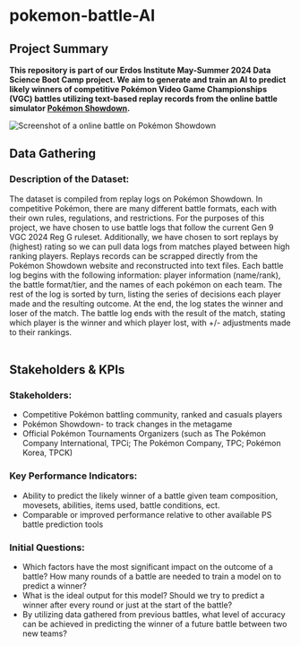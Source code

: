 # pokemon-battle-AI
## Project Summary</b>
<b> This repository is part of our Erdos Institute May-Summer 2024 Data Science Boot Camp project. We aim to generate and train an AI to predict likely winners of competitive Pokémon Video Game Championships (VGC) battles utilizing text-based replay records from the online battle simulator [Pokémon Showdown](https://pokemonshowdown.com/). </b>
<br>

![Screenshot of a online battle on Pokémon Showdown](https://github.com/maryanncollins/pokemon-battle-AI/assets/133918905/43c03791-0e0e-4e27-a5e6-db8a49e4ed4a)
<br>


## Data Gathering <br>
### Description of the Dataset:
The dataset is compiled from replay logs on Pokémon Showdown. In competitive Pokémon, there are many different battle formats, each with their own rules, regulations, and restrictions. For the purposes of this project, we have chosen to use battle logs that follow the current Gen 9 VGC 2024 Reg G ruleset. Additionally, we have chosen to sort replays by (highest) rating so we can pull data logs from matches played between high ranking players. Replays records can be scrapped directly from the Pokémon Showdown website and reconstructed into text files. Each battle log begins with the following information: player information (name/rank), the battle format/tier, and the names of each pokémon on each team. The rest of the log is sorted by turn, listing the series of decisions each player made and the resulting outcome. At the end, the log states the winner and loser of the match. The battle log ends with the result of the match, stating which player is the winner and which player lost, with +/- adjustments made to their rankings.
<br>
<br>

## Stakeholders & KPIs <br>
### Stakeholders:
- Competitive Pokémon battling community, ranked and casuals players
- Pokémon Showdown- to track changes in the metagame
- Official Pokémon Tournaments Organizers (such as The Pokémon Company International, TPCi; The Pokémon Company, TPC; Pokémon Korea, TPCK)

### Key Performance Indicators:
- Ability to predict the likely winner of a battle given team composition, movesets, abilities, items used, battle conditions, ect.
- Comparable or improved performance relative to other available PS battle prediction tools

### Initial Questions:
- Which factors have the most significant impact on the outcome of a battle? How many rounds of a battle are needed to train a model on to predict a winner? 
- What is the ideal output for this model? Should we try to predict a winner after every round or just at the start of the battle?
- By utilizing data gathered from previous battles, what level of accuracy can be achieved in predicting the winner of a future battle between two new teams?

